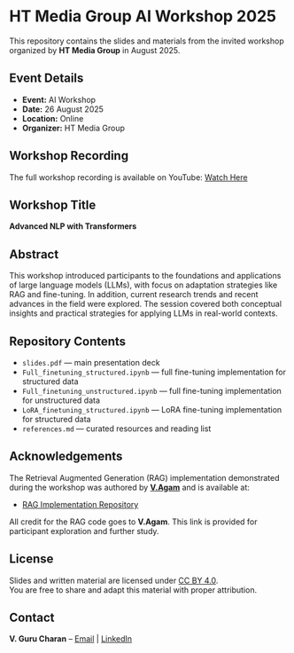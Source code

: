 # HT Media Group AI Workshop 2025

This repository contains the slides and materials from the invited workshop organized by **HT Media Group** in August 2025.  

## Event Details
- **Event:** AI Workshop  
- **Date:** 26 August 2025  
- **Location:** Online  
- **Organizer:** HT Media Group  

## Workshop Recording
The full workshop recording is available on YouTube: [Watch Here](https://www.youtube.com/watch?v=9WVtUDDcAXw)

## Workshop Title
**Advanced NLP with Transformers**  

## Abstract
This workshop introduced participants to the foundations and applications of large language models (LLMs), with focus on adaptation strategies like RAG and fine-tuning. In addition, current research trends and recent advances in the field were explored. The session covered both conceptual insights and practical strategies for applying LLMs in real-world contexts.  

## Repository Contents
- `slides.pdf` — main presentation deck
- `Full_finetuning_structured.ipynb` — full fine-tuning implementation for structured data
- `Full_finetuning_unstructured.ipynb` — full fine-tuning implementation for unstructured data
- `LoRA_finetuning_structured.ipynb` — LoRA fine-tuning implementation for structured data  
- `references.md` — curated resources and reading list

## Acknowledgements
The Retrieval Augmented Generation (RAG) implementation demonstrated during the workshop was authored by **[V.Agam](https://github.com/v-agam)** and is available at:
- [RAG Implementation Repository](https://github.com/v-agam/agro_homeopathy_app)

All credit for the RAG code goes to **V.Agam**. This link is provided for participant exploration and further study.


## License
Slides and written material are licensed under [CC BY 4.0](https://creativecommons.org/licenses/by/4.0/).  
You are free to share and adapt this material with proper attribution.  

## Contact
**V. Guru Charan** – [Email](mailto:vgc@pm.me) | [LinkedIn](https://www.linkedin.com/in/vgurucharan)


